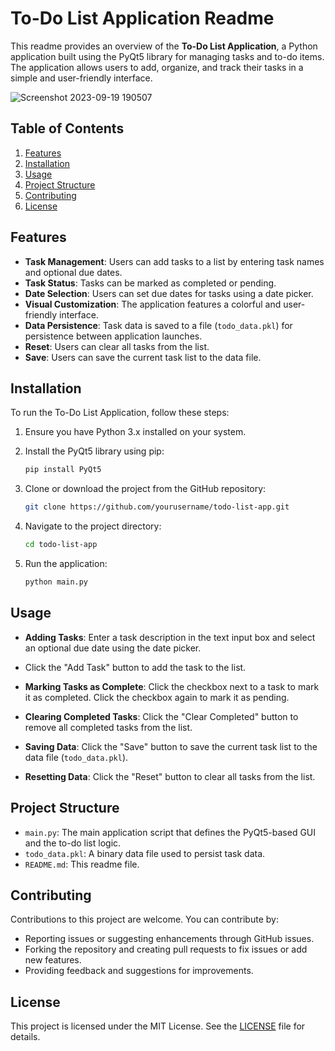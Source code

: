 # To-Do List Application Readme

This readme provides an overview of the **To-Do List Application**, a Python application built using the PyQt5 library
for managing tasks and to-do items. The application allows users to add, organize, and track their tasks in a simple and user-friendly interface.

![Screenshot 2023-09-19 190507](https://github.com/Mohadeseh76/To-Do_List/assets/141071219/d7a48cf1-8802-4ca5-8fe7-da493bfd2a0c)


## Table of Contents
1. [Features](#features)
2. [Installation](#installation)
3. [Usage](#usage)
4. [Project Structure](#project-structure)
5. [Contributing](#contributing)
6. [License](#license)

## Features <a name="features"></a>
- **Task Management**: Users can add tasks to a list by entering task names and optional due dates.
- **Task Status**: Tasks can be marked as completed or pending.
- **Date Selection**: Users can set due dates for tasks using a date picker.
- **Visual Customization**: The application features a colorful and user-friendly interface.
- **Data Persistence**: Task data is saved to a file (`todo_data.pkl`) for persistence between application launches.
- **Reset**: Users can clear all tasks from the list.
- **Save**: Users can save the current task list to the data file.

## Installation <a name="installation"></a>
To run the To-Do List Application, follow these steps:

1. Ensure you have Python 3.x installed on your system.

2. Install the PyQt5 library using pip:
   ```bash
   pip install PyQt5
   ```

3. Clone or download the project from the GitHub repository:
   ```bash
   git clone https://github.com/yourusername/todo-list-app.git
   ```

4. Navigate to the project directory:
   ```bash
   cd todo-list-app
   ```

5. Run the application:
   ```bash
   python main.py
   ```

## Usage <a name="usage"></a>
- **Adding Tasks**: Enter a task description in the text input box and select an optional due date using the date picker.
-  Click the "Add Task" button to add the task to the list.

- **Marking Tasks as Complete**: Click the checkbox next to a task to mark it as completed. Click the checkbox again to mark it as pending.

- **Clearing Completed Tasks**: Click the "Clear Completed" button to remove all completed tasks from the list.

- **Saving Data**: Click the "Save" button to save the current task list to the data file (`todo_data.pkl`).

- **Resetting Data**: Click the "Reset" button to clear all tasks from the list.

## Project Structure <a name="project-structure"></a>
- `main.py`: The main application script that defines the PyQt5-based GUI and the to-do list logic.
- `todo_data.pkl`: A binary data file used to persist task data.
- `README.md`: This readme file.

## Contributing <a name="contributing"></a>
Contributions to this project are welcome. You can contribute by:
- Reporting issues or suggesting enhancements through GitHub issues.
- Forking the repository and creating pull requests to fix issues or add new features.
- Providing feedback and suggestions for improvements.

## License <a name="license"></a>
This project is licensed under the MIT License. See the [LICENSE](LICENSE) file for details.


